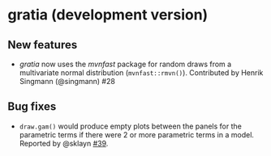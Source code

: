 # gratia (development version)

## New features

* *gratia* now uses the *mvnfast* package for random draws from a multivariate
    normal distribution (`mvnfast::rmvn()`). Contributed by Henrik Singmann
    (@singmann) #28

## Bug fixes

* `draw.gam()` would produce empty plots between the panels for the parametric
    terms if there were 2 or more parametric terms in a model. Reported by
    @sklayn [#39](https://github.com/gavinsimpson/gratia/issues/39).

